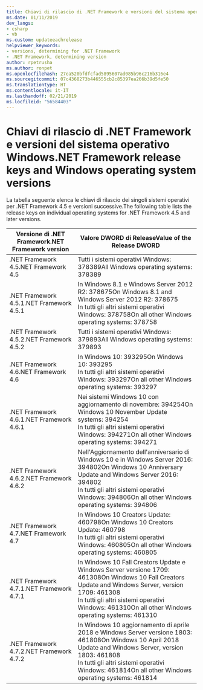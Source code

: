 ```yaml
---
title: Chiavi di rilascio di .NET Framework e versioni del sistema operativo Windows
ms.date: 01/11/2019
dev_langs:
- csharp
- vb
ms.custom: updateeachrelease
helpviewer_keywords:
- versions, determining for .NET Framework
- .NET Framework, determining version
author: rpetrusha
ms.author: ronpet
ms.openlocfilehash: 27ea520bfdfcfad5895607ad085b96c216b316e4
ms.sourcegitcommit: 07c4368273b446555cb2c85397ea266b39d5fe50
ms.translationtype: HT
ms.contentlocale: it-IT
ms.lasthandoff: 02/21/2019
ms.locfileid: "56584403"
---
```

# <a name="net-framework-release-keys-and-windows-operating-system-versions"></a><span data-ttu-id="e1092-102">Chiavi di rilascio di .NET Framework e versioni del sistema operativo Windows</span><span class="sxs-lookup"><span data-stu-id="e1092-102">.NET Framework release keys and Windows operating system versions</span></span>

<span data-ttu-id="e1092-103">La tabella seguente elenca le chiavi di rilascio dei singoli sistemi operativi per .NET Framework 4.5 e versioni successive.</span><span class="sxs-lookup"><span data-stu-id="e1092-103">The following table lists the release keys on individual operating systems for .NET Framework 4.5 and later versions.</span></span>


 |<span data-ttu-id="e1092-104">Versione di .NET Framework</span><span class="sxs-lookup"><span data-stu-id="e1092-104">.NET Framework version</span></span>|<span data-ttu-id="e1092-105">Valore DWORD di Release</span><span class="sxs-lookup"><span data-stu-id="e1092-105">Value of the Release DWORD</span></span>|
 |--------------------------------|-------------|
|<span data-ttu-id="e1092-106">.NET Framework 4.5</span><span class="sxs-lookup"><span data-stu-id="e1092-106">.NET Framework 4.5</span></span>|<span data-ttu-id="e1092-107">Tutti i sistemi operativi Windows: 378389</span><span class="sxs-lookup"><span data-stu-id="e1092-107">All Windows operating systems: 378389</span></span>|
|<span data-ttu-id="e1092-108">.NET Framework 4.5.1</span><span class="sxs-lookup"><span data-stu-id="e1092-108">.NET Framework 4.5.1</span></span>|<span data-ttu-id="e1092-109">In Windows 8.1 e Windows Server 2012 R2: 378675</span><span class="sxs-lookup"><span data-stu-id="e1092-109">On Windows 8.1 and Windows Server 2012 R2: 378675</span></span><br /><span data-ttu-id="e1092-110">In tutti gli altri sistemi operativi Windows: 378758</span><span class="sxs-lookup"><span data-stu-id="e1092-110">On all other Windows operating systems: 378758</span></span>|
|<span data-ttu-id="e1092-111">.NET Framework 4.5.2</span><span class="sxs-lookup"><span data-stu-id="e1092-111">.NET Framework 4.5.2</span></span>|<span data-ttu-id="e1092-112">Tutti i sistemi operativi Windows: 379893</span><span class="sxs-lookup"><span data-stu-id="e1092-112">All Windows operating systems: 379893</span></span>|
|<span data-ttu-id="e1092-113">.NET Framework 4.6</span><span class="sxs-lookup"><span data-stu-id="e1092-113">.NET Framework 4.6</span></span>|<span data-ttu-id="e1092-114">In Windows 10: 393295</span><span class="sxs-lookup"><span data-stu-id="e1092-114">On Windows 10: 393295</span></span><br /><span data-ttu-id="e1092-115">In tutti gli altri sistemi operativi Windows: 393297</span><span class="sxs-lookup"><span data-stu-id="e1092-115">On all other Windows operating systems: 393297</span></span>|
|<span data-ttu-id="e1092-116">.NET Framework 4.6.1</span><span class="sxs-lookup"><span data-stu-id="e1092-116">.NET Framework 4.6.1</span></span>|<span data-ttu-id="e1092-117">Nei sistemi Windows 10 con aggiornamento di novembre: 394254</span><span class="sxs-lookup"><span data-stu-id="e1092-117">On Windows 10 November Update systems: 394254</span></span><br /><span data-ttu-id="e1092-118">In tutti gli altri sistemi operativi Windows: 394271</span><span class="sxs-lookup"><span data-stu-id="e1092-118">On all other Windows operating systems: 394271</span></span>|
|<span data-ttu-id="e1092-119">.NET Framework 4.6.2</span><span class="sxs-lookup"><span data-stu-id="e1092-119">.NET Framework 4.6.2</span></span>|<span data-ttu-id="e1092-120">Nell'Aggiornamento dell'anniversario di Windows 10 e in Windows Server 2016: 394802</span><span class="sxs-lookup"><span data-stu-id="e1092-120">On Windows 10 Anniversary Update and Windows Server 2016: 394802</span></span><br /><span data-ttu-id="e1092-121">In tutti gli altri sistemi operativi Windows: 394806</span><span class="sxs-lookup"><span data-stu-id="e1092-121">On all other Windows operating systems: 394806</span></span>|
|<span data-ttu-id="e1092-122">.NET Framework 4.7</span><span class="sxs-lookup"><span data-stu-id="e1092-122">.NET Framework 4.7</span></span>|<span data-ttu-id="e1092-123">In Windows 10 Creators Update: 460798</span><span class="sxs-lookup"><span data-stu-id="e1092-123">On Windows 10 Creators Update: 460798</span></span><br /><span data-ttu-id="e1092-124">In tutti gli altri sistemi operativi Windows: 460805</span><span class="sxs-lookup"><span data-stu-id="e1092-124">On all other Windows operating systems: 460805</span></span>| 
|<span data-ttu-id="e1092-125">.NET Framework 4.7.1</span><span class="sxs-lookup"><span data-stu-id="e1092-125">.NET Framework 4.7.1</span></span>|<span data-ttu-id="e1092-126">In Windows 10 Fall Creators Update e Windows Server versione 1709: 461308</span><span class="sxs-lookup"><span data-stu-id="e1092-126">On Windows 10 Fall Creators Update and Windows Server, version 1709: 461308</span></span><br/><span data-ttu-id="e1092-127">In tutti gli altri sistemi operativi Windows: 461310</span><span class="sxs-lookup"><span data-stu-id="e1092-127">On all other Windows operating systems: 461310</span></span>|
|<span data-ttu-id="e1092-128">.NET Framework 4.7.2</span><span class="sxs-lookup"><span data-stu-id="e1092-128">.NET Framework 4.7.2</span></span>|<span data-ttu-id="e1092-129">In Windows 10 aggiornamento di aprile 2018 e Windows Server versione 1803: 461808</span><span class="sxs-lookup"><span data-stu-id="e1092-129">On Windows 10 April 2018 Update and Windows Server, version 1803: 461808</span></span><br/><span data-ttu-id="e1092-130">In tutti gli altri sistemi operativi Windows: 461814</span><span class="sxs-lookup"><span data-stu-id="e1092-130">On all other Windows operating systems: 461814</span></span>|  


